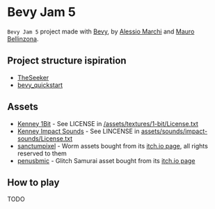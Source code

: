 # Bevy Jam 5

`Bevy Jam 5` project made with [Bevy](https://bevyengine.com), by [Alessio Marchi](https://alessiomarchi.dev) and [Mauro Bellinzona](https://github.com/BackupMiles).

## Project structure ispiration

- [TheSeeker](https://github.com/TheSeekerGame/TheSeeker)
- [bevy_quickstart](https://github.com/TheBevyFlock/bevy_quickstart)

## Assets

- [Kenney 1Bit](https://www.kenney.nl) - See LICENSE in [/assets/textures/1-bit/License.txt](/assets/textures/1-bit/License.txt)
- [Kenney Impact Sounds](https://www.kenney.nl) - See LINCENSE in [assets/sounds/impact-sounds/License.txt](/assets/sounds/impact-sounds/License.txt)
- [sanctumpixel](https://sanctumpixel.itch.io/) - Worm assets bought from its [itch.io page](https://sanctumpixel.itch.io/worm-pixel-art-monster), all rights reserved to them
- [penusbmic](https://penusbmic.itch.io/) - Glitch Samurai asset bought from its [itch.io page](https://penusbmic.itch.io/the-dark-series-glitch-samurai)

## How to play

TODO
